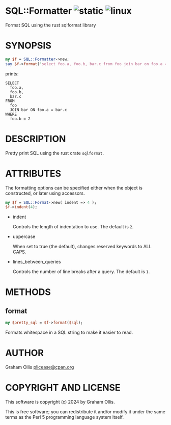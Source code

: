 # SQL::Formatter ![static](https://github.com/uperl/SQL-Formatter/workflows/static/badge.svg) ![linux](https://github.com/uperl/SQL-Formatter/workflows/linux/badge.svg)

Format SQL using the rust sqlformat library

# SYNOPSIS

```perl
my $f = SQL::Formatter->new;
say $f->format('select foo.a, foo.b, bar.c from foo join bar on foo.a = bar.c where foo.b = 2');
```

prints:

```
SELECT
  foo.a,
  foo.b,
  bar.c
FROM
  foo
  JOIN bar ON foo.a = bar.c
WHERE
  foo.b = 2
```

# DESCRIPTION

Pretty print SQL using the rust crate `sqlformat`.

# ATTRIBUTES

The formatting options can be specified either when the object is constructed, or later using accessors.

```perl
my $f = SQL::Format->new( indent => 4 );
$f->indent(4);
```

- indent

    Controls the length of indentation to use.  The default is `2`.

- uppercase

    When set to true (the default), changes reserved keywords to ALL CAPS.

- lines\_between\_queries

    Controls the number of line breaks after a query.  The default is `1`.

# METHODS

## format

```perl
my $pretty_sql = $f->format($sql);
```

Formats whitespace in a SQL string to make it easier to read.

# AUTHOR

Graham Ollis <plicease@cpan.org>

# COPYRIGHT AND LICENSE

This software is copyright (c) 2024 by Graham Ollis.

This is free software; you can redistribute it and/or modify it under
the same terms as the Perl 5 programming language system itself.
